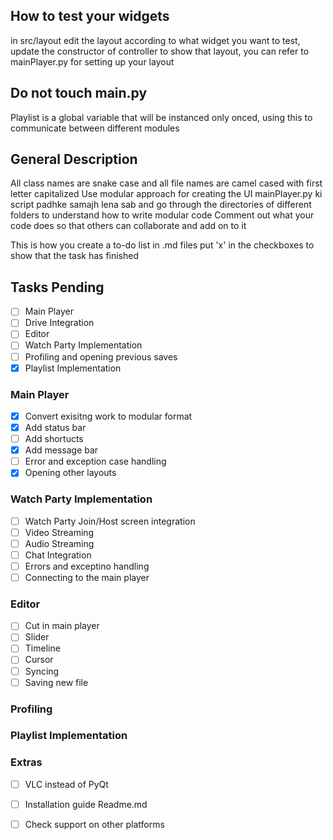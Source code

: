 ## How to test your widgets
in src/layout edit the layout according to what widget you want to test, update the constructor of controller to show that layout, you can refer to mainPlayer.py for setting up your layout

## Do not touch main.py

Playlist is a global variable that will be instanced only onced, using this to communicate between different modules

## General Description
All class names are snake case and all file names are camel cased with first letter capitalized
Use modular approach for creating the UI
mainPlayer.py ki script padhke samajh lena sab and go through the directories of different folders to understand how to write modular code
Comment out what your code does so that others can collaborate and add on to it

This is how you create a to-do list in .md files
put 'x' in the checkboxes to show that the task has finished

## Tasks Pending
- [ ] Main Player
- [ ] Drive Integration
- [ ] Editor
- [ ] Watch Party Implementation
- [ ] Profiling and opening previous saves
- [x] Playlist Implementation

### Main Player
- [x] Convert exisitng work to modular format
- [x] Add status bar
- [ ] Add shortucts
- [x] Add message bar
- [ ] Error and exception case handling
- [x] Opening other layouts

### Watch Party Implementation
- [ ] Watch Party Join/Host screen integration
- [ ] Video Streaming
- [ ] Audio Streaming
- [ ] Chat Integration
- [ ] Errors and exceptino handling
- [ ] Connecting to the main player

### Editor
- [ ] Cut in main player
- [ ] Slider
- [ ] Timeline
- [ ] Cursor
- [ ] Syncing
- [ ] Saving new file

### Profiling

### Playlist Implementation


### Extras
- [ ] VLC instead of PyQt
- [ ] Installation guide Readme.md
- [ ] Check support on other platforms
 
